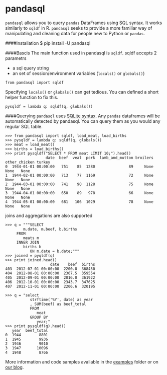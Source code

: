 pandasql
========

<code>pandasql</code> allows you to query <code>pandas</code> DataFrames using SQL syntax. It works similarly to <code>sqldf</code> in R. <code>pandasql</code> seeks to provide a more familiar way of manipulating and cleaning data for people new to Python or <code>pandas</code>.

####Installation
    $ pip install -U pandasql

####Bascis
The main function used in pandasql is <code>sqldf</code>. sqldf accepts 2 parametrs
   - a sql query string
   - an set of session/environment variables (<code>locals()</code> or <code>globals()</code>)

    from pandasql import sqldf

Specifying <code>locals()</code> or <code>globals()</code> can get tedious. You can defined a short helper function to fix this.

    pysqldf = lambda q: sqldf(q, globals())

####Querying
<code>pandasql</code> uses <a href="http://www.sqlite.org/lang.html">SQLite syntax</a>. Any <code>pandas</code> dataframes will be automatically detected by pandasql. You can query them as you would any regular SQL table.


    >>> from pandasql import sqldf, load_meat, load_births
    >>> pysqldf = lambda q: sqldf(q, globals())
    >>> meat = load_meat()
    >>> births = load_births()
    >>> print pysqldf("SELECT * FROM meat LIMIT 10;").head()
                      date  beef  veal  pork  lamb_and_mutton broilers other_chicken turkey
    0  1944-01-01 00:00:00   751    85  1280               89     None          None   None
    1  1944-02-01 00:00:00   713    77  1169               72     None          None   None
    2  1944-03-01 00:00:00   741    90  1128               75     None          None   None
    3  1944-04-01 00:00:00   650    89   978               66     None          None   None
    4  1944-05-01 00:00:00   681   106  1029               78     None          None   None

joins and aggregations are also supported

    >>> q = """SELECT
            m.date, m.beef, b.births
         FROM
            meats m
         INNER JOIN
            births b
               ON m.date = b.date;"""
    >>> joined = pyqldf(q)
    >>> print joined.head()
                        date    beef  births
    403  2012-07-01 00:00:00  2200.8  368450
    404  2012-08-01 00:00:00  2367.5  359554
    405  2012-09-01 00:00:00  2016.0  361922
    406  2012-10-01 00:00:00  2343.7  347625
    407  2012-11-01 00:00:00  2206.6  320195

    >>> q = "select
               strftime('%Y', date) as year
               , SUM(beef) as beef_total
               FROM
                  meat
               GROUP BY
                  year;"
    >>> print pysqldf(q).head()
       year  beef_total
    0  1944        8801
    1  1945        9936
    2  1946        9010
    3  1947       10096
    4  1948        8766
    
More information and code samples available in the [examples](https://github.com/yhat/pandasql/blob/master/examples/demo.py) folder or on [our blog](http://blog.yhathq.com/posts/pandasql-sql-for-pandas-dataframes.html).



    
    
    
    
    
    
